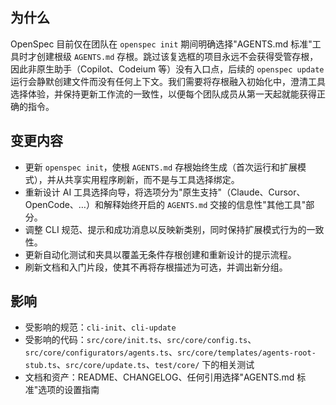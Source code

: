 ## 为什么
OpenSpec 目前仅在团队在 `openspec init` 期间明确选择"AGENTS.md 标准"工具时才创建根级 `AGENTS.md` 存根。跳过该复选框的项目永远不会获得受管存根，因此非原生助手（Copilot、Codeium 等）没有入口点，后续的 `openspec update` 运行会静默创建文件而没有任何上下文。我们需要将存根融入初始化中，澄清工具选择体验，并保持更新工作流的一致性，以便每个团队成员从第一天起就能获得正确的指令。

## 变更内容
- 更新 `openspec init`，使根 `AGENTS.md` 存根始终生成（首次运行和扩展模式），并从共享实用程序刷新，而不是与工具选择绑定。
- 重新设计 AI 工具选择向导，将选项分为"原生支持"（Claude、Cursor、OpenCode、…）和解释始终开启的 `AGENTS.md` 交接的信息性"其他工具"部分。
- 调整 CLI 规范、提示和成功消息以反映新类别，同时保持扩展模式行为的一致性。
- 更新自动化测试和夹具以覆盖无条件存根创建和重新设计的提示流程。
- 刷新文档和入门片段，使其不再将存根描述为可选，并调出新分组。

## 影响
- 受影响的规范：`cli-init`、`cli-update`
- 受影响的代码：`src/core/init.ts`、`src/core/config.ts`、`src/core/configurators/agents.ts`、`src/core/templates/agents-root-stub.ts`、`src/core/update.ts`、`test/core/` 下的相关测试
- 文档和资产：README、CHANGELOG、任何引用选择"AGENTS.md 标准"选项的设置指南